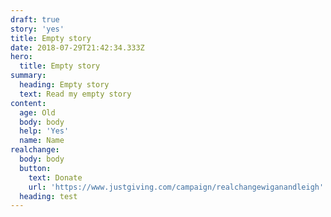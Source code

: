 ```yaml
---
draft: true
story: 'yes'
title: Empty story
date: 2018-07-29T21:42:34.333Z
hero:
  title: Empty story
summary:
  heading: Empty story
  text: Read my empty story
content:
  age: Old
  body: body
  help: 'Yes'
  name: Name
realchange:
  body: body
  button:
    text: Donate
    url: 'https://www.justgiving.com/campaign/realchangewiganandleigh'
  heading: test
---
```


